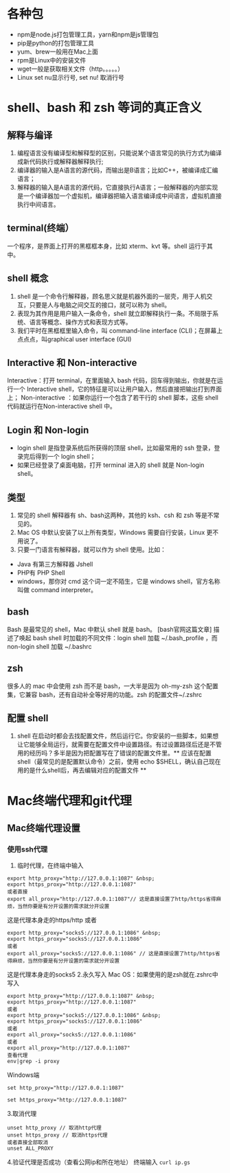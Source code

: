 # 各种包
- npm是node.js打包管理工具，yarn和npm是js管理包
- pip是python的打包管理工具
- yum、brew一般用在Mac上面
- rpm是Linux中的安装文件
- wget一般是获取相关文件（http。。。。。）
- Linux set nu显示行号, set nu! 取消行号
# shell、bash 和 zsh 等词的真正含义
## 解释与编译
1. 编程语言没有编译型和解释型的区别，只能说某个语言常见的执行方式为编译成新代码执行或解释器解释执行;
2. 编译器的输入是A语言的源代码，而输出是B语言；比如C++，被编译成汇编语言；
3. 解释器的输入是A语言的源代码，它直接执行A语言；一般解释器的内部实现是一个编译器加一个虚拟机，编译器把输入语言编译成中间语言，虚拟机直接执行中间语言。
## terminal(终端）
一个程序，是界面上打开的黑框框本身，比如 xterm、kvt 等。shell 运行于其中。
## shell 概念
1. shell 是一个命令行解释器，顾名思义就是机器外面的一层壳，用于人机交互，只要是人与电脑之间交互的接口，就可以称为 shell。
2. 表现为其作用是用户输入一条命令，shell 就立即解释执行一条。不局限于系统、语言等概念、操作方式和表现方式等。 
3. 我们平时在黑框框里输入命令，叫 command-line interface (CLI)；在屏幕上点点点，叫graphical user interface (GUI)
## Interactive 和 Non-interactive
Interactive：打开 terminal，在里面输入 bash 代码，回车得到输出，你就是在运行一个 Interactive shell，它的特征是可以让用户输入，然后直接把输出打到界面上；
Non-interactive ：如果你运行一个包含了若干行的 shell 脚本，这些 shell 代码就运行在Non-interactive shell 中。
## Login 和 Non-login

+ login shell 是指登录系统后所获得的顶层 shell，比如最常用的 ssh 登录，登录完后得到一个 login shell；
+ 如果已经登录了桌面电脑，打开 terminal 进入的 shell 就是 Non-login shell。
## 类型
1. 常见的 shell 解释器有 sh、bash这两种，其他的 ksh、csh 和 zsh 等是不常见的。
2. Mac OS 中默认安装了以上所有类型，Windows 需要自行安装，Linux 更不用说了。
3. 只要一门语言有解释器，就可以作为 shell 使用。比如：
+ Java 有第三方解释器 Jshell
+ PHP有 PHP Shell
+  windows，那你对 cmd 这个词一定不陌生，它是 windows shell，官方名称叫做 command interpreter。
## bash
Bash 是最常见的 shell，Mac 中默认 shell 就是 bash。
[bash官网这篇文章]
描述了唤起 bash shell 时加载的不同文件：login shell 加载 ~/.bash_profile ，而non-login shell 加载 ~/.bashrc 
## zsh
很多人的 mac 中会使用 zsh 而不是 bash，一大半是因为 oh-my-zsh 这个配置集，它兼容 bash，还有自动补全等好用的功能。zsh 的配置文件~/.zshrc
## 配置 shell
1. shell 在启动时都会去找配置文件，然后运行它。你安装的一些脚本，如果想让它能够全局运行，就需要在配置文件中设置路径。有过设置路径后还是不管用的经历吗？多半是因为把配置写在了错误的配置文件里。** 应该在配置shell（最常见的是配置默认命令）之前，使用 echo $SHELL，确认自己现在用的是什么shell后，再去编辑对应的配置文件 **
# Mac终端代理和git代理

## Mac终端代理设置

### 使用ssh代理

1. 临时代理，在终端中输入

```
export http_proxy="http://127.0.0.1:1087" &nbsp; 
export https_proxy="http://127.0.0.1:1087"
或者直接
export all_proxy="http://127.0.0.1:1087"// 这是直接设置了http/https省得麻烦，当然你要是有分开设置的需求就分开设置
```
这是代理本身走的https/http
 或者

```
export http_proxy="socks5://127.0.0.1:1086" &nbsp; 
export https_proxy="socks5://127.0.0.1:1086"
或者
export all_proxy="socks5://127.0.0.1:1086" // 这是直接设置了http/https省得麻烦，当然你要是有分开设置的需求就分开设置
```
这是代理本身走的socks5
 2.永久写入
 Mac OS：如果使用的是zsh就在.zshrc中写入

```
export http_proxy="http://127.0.0.1:1087" &nbsp; 
export https_proxy="http://127.0.0.1:1087"
或者
export http_proxy="socks5://127.0.0.1:1086" &nbsp; 
export https_proxy="socks5://127.0.0.1:1086"
或者
export all_proxy="socks5://127.0.0.1:1086"
或者
export all_proxy="http://127.0.0.1:1087"
查看代理
env|grep -i proxy
```
Windows端
```
set http_proxy="http://127.0.0.1:1087"
​
set https_proxy="http://127.0.0.1:1087"
```
3.取消代理
```
unset http_proxy // 取消http代理
unset https_proxy // 取消https代理
或者直接全部取消
unset ALL_PROXY
```
4.验证代理是否成功（查看公网ip和所在地址）
 终端输入
 `curl ip.gs` 

